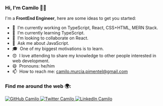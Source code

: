 ### Hi, I'm Camilo 👋🏽

I'm a **FrontEnd Engineer**, here are some ideas to get you started:

- 🔭 &nbsp;I’m currently working on TypeScript, React, CSS+HTML, MERN Stack.
- 🌱 &nbsp;I’m currently learning TypeScript.
- 👯 &nbsp;I’m looking to collaborate on React.
- 💬 &nbsp;Ask me about JavaScript.
- 🎓 &nbsp;One of my biggest motivations is to learn.
- 😍 &nbsp;I love attending to share my knowledge to other people interested in web development.
- 😄 &nbsp;Pronouns: he/him
- 📫 &nbsp;How to reach me: camilo.murcia.pimentel@gmail.com

### Find me around the web 🌍:

<p align="left">
    <a href="https://github.com/jcmurciap">
        <img src="https://img.shields.io/github/followers/jcmurciap.svg?label=GitHub&style=social" alt="GitHub Camilo">
    </a>
    <a href="https://twitter.com/jc_murcia">
        <img src="https://img.shields.io/twitter/follow/camilo?label=Twitter&style=social" alt="Twitter Camilo">
    </a>
    <a href="https://www.linkedin.com/in/juan-murcia-p-91b033208/">
        <img src="https://img.shields.io/badge/LinkedIn--_.svg?style=social&logo=linkedin" alt="LinkedIn Camilo">
    </a>
</p>

